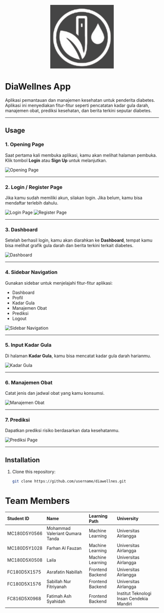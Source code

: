 <p align="Center"><img src="https://github.com/Capstone-Backup/.github/blob/main/DiaWellness1.png"></p>

# DiaWellnes App

Aplikasi pemantauan dan manajemen kesehatan untuk penderita diabetes. Aplikasi ini menyediakan fitur-fitur seperti pencatatan kadar gula darah, manajemen obat, prediksi kesehatan, dan berita terkini seputar diabetes.

---

## Usage

### 1. Opening Page  
Saat pertama kali membuka aplikasi, kamu akan melihat halaman pembuka.  
Klik tombol **Login** atau **Sign Up** untuk melanjutkan.

![Opening Page](/imgs/opening.png)

---

### 2. Login / Register Page  
Jika kamu sudah memiliki akun, silakan login. Jika belum, kamu bisa mendaftar terlebih dahulu.

![Login Page](/imgs/login.png) ![Register Page](/imgs/register.png)

---

### 3. Dashboard  
Setelah berhasil login, kamu akan diarahkan ke **Dashboard**, tempat kamu bisa melihat grafik gula darah dan berita terkini terkait diabetes.

![Dashboard](/imgs/dashboard.png)

---

### 4. Sidebar Navigation  
Gunakan sidebar untuk menjelajahi fitur-fitur aplikasi:
- Dashboard
- Profil
- Kadar Gula
- Manajemen Obat
- Prediksi
- Logout

![Sidebar Navigation](/imgs/sidebar.png)

---

### 5. Input Kadar Gula  
Di halaman **Kadar Gula**, kamu bisa mencatat kadar gula darah harianmu.

![Kadar Gula](/imgs/kadar-gula.png)

---

### 6. Manajemen Obat  
Catat jenis dan jadwal obat yang kamu konsumsi.

![Manajemen Obat](/imgs/obat.png)

---

### 7. Prediksi  
Dapatkan prediksi risiko berdasarkan data kesehatanmu.

![Prediksi Page](/imgs/prediksi.png)

---

## Installation

1. Clone this repository:
   ```bash
   git clone https://github.com/username/diawellnes.git

# Team Members

| Student ID | Name | Learning Path | University |
| :--- | :--- | :--- | :--- |
| MC180D5Y0566 | Mohammad Valeriant Qumara Tanda | Machine Learning | Universitas Airlangga |
| MC180D5Y1028 | Farhan Al Fauzan | Machine Learning | Universitas Airlangga |
| MC180D5X0508 | Laila | Machine Learning | Universitas Airlangga |
| FC180D5X1575 | Asrafatin Nabillah | Frontend Backend | Universitas Airlangga |
| FC180D5X1576 | Sabillah Nur Fitriyanah | Frontend Backend | Universitas Airlangga |
| FC816D5X0968 | Fatimah Ash Syahidah | Frontend Backend | Institut Teknologi Insan Cendekia Mandiri|
